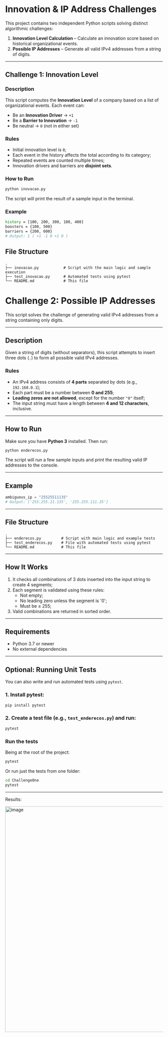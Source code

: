 # Innovation & IP Address Challenges

This project contains two independent Python scripts solving distinct algorithmic challenges:

1. **Innovation Level Calculation** – Calculate an innovation score based on historical organizational events.
2. **Possible IP Addresses** – Generate all valid IPv4 addresses from a string of digits.

---

## Challenge 1: Innovation Level

### Description

This script computes the **Innovation Level** of a company based on a list of organizational events. Each event can:

- Be an **Innovation Driver** → `+1`
- Be a **Barrier to Innovation** → `-1`
- Be neutral → `0` (not in either set)

### Rules

- Initial innovation level is `0`;
- Each event in the history affects the total according to its category;
- Repeated events are counted multiple times;
- Innovation drivers and barriers are **disjoint sets**.

### How to Run

```bash
python inovacao.py
```
The script will print the result of a sample input in the terminal.



### Example
```bash
history = [100, 200, 300, 100, 400]
boosters = {100, 500}
barriers = {200, 600}
# Output: 1 ( +1 -1 0 +1 0 )
````

## File Structure

```
.
├── inovacao.py           # Script with the main logic and sample execution
├── test_inovacao.py      # Automated tests using pytest
└── README.md             # This file
```

# Challenge 2: Possible IP Addresses

This script solves the challenge of generating valid IPv4 addresses from a string containing only digits.

---

## Description

Given a string of digits (without separators), this script attempts to insert three dots (`.`) to form all possible valid IPv4 addresses.

### Rules

- An IPv4 address consists of **4 parts** separated by dots (e.g., `192.168.0.1`);
- Each part must be a number between **0 and 255**;
- **Leading zeros are not allowed**, except for the number `"0"` itself;
- The input string must have a length between **4 and 12 characters**, inclusive.

---

## How to Run

Make sure you have **Python 3** installed. Then run:

```bash
python enderecos.py
```

The script will run a few sample inputs and print the resulting valid IP addresses to the console.

---

## Example

```python
ambiguous_ip = "25525511135"
# Output: ['255.255.11.135', '255.255.111.35']
```

---

## File Structure

```
.
├── enderecos.py         # Script with main logic and example tests
├── test_enderecos.py    # File with automated tests using pytest
└── README.md            # This file
```

---

## How It Works

1. It checks all combinations of 3 dots inserted into the input string to create 4 segments;
2. Each segment is validated using these rules:
   - Not empty;
   - No leading zero unless the segment is '0';
   - Must be ≤ 255;
3. Valid combinations are returned in sorted order.

---

## Requirements

- Python 3.7 or newer
- No external dependencies

---

## Optional: Running Unit Tests

You can also write and run automated tests using `pytest`.

### 1. Install pytest:

```bash
pip install pytest
```

### 2. Create a test file (e.g., `test_enderecos.py`) and run:

```bash
pytest
```

### Run the tests
Being at the root of the project:
```bash
pytest
````
Or run just the tests from one folder:
```bash
cd ChallengeOne
pytest
```

---

Results:

<img width="719" alt="image" src="https://github.com/user-attachments/assets/29d29088-21f6-467a-8aad-27bc26e69f0e" />





